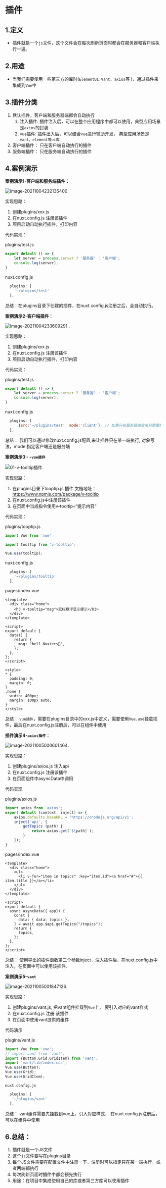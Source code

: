 # 插件

## 1.定义

- 插件就是一个```js```文件，这个文件会在每次刷新页面时都会在服务器和客户端执行一遍。

## 2.用途

- 当我们需要使用一些第三方的库时(```ElementUI,Vant, axios```等 )，通过插件来集成到```Vue```中

## 3.插件分类

1. 默认插件，客户端和服务器端都会自动执行
   1. 注入插件: 插件注入后，可以在整个应用程序中都可以使用，典型应用场景是```axios```的封装
   2. ```vue```插件: 插件出入后，可以结合```vue```进行辅助开发， 典型应用场景是```vant，element等ui库```
2. 客户端插件： 只在客户端自动执行的插件
3. 服务端插件： 只在服务端自动执行的插件



## 4.案例演示

**案例演示1-客户端和服务端插件：**

![image-20211004232135400](images/image-20211004232135400.png).



实现思路：

1. 创建plugins/xxx.js
2. 在nuxt.config.js 注册该插件
3. 项目启动自动执行插件，打印内容



代码实现：

plugins/test.js

```javascript
export default () => {
    let server = process.server ? '服务器' : '客户端';
    console.log(server);
}
```

nuxt.config.js

```javascript
  plugins: [
    '~/plugins/test'
  ],
```



总结：在plugins目录下创建的插件，在nuxt.config.js注册之后，会自动执行。



**案例演示2-客户端插件：**

![image-20211004233609291](images/image-20211004233609291.png)..







实现思路：

1. 创建plugins/xxx.js
2. 在nuxt.config.js 注册该插件
3. 项目启动自动执行插件，打印内容



代码实现：

plugins/test.js

```javascript
export default () => {
    let server = process.server ? '服务器' : '客户端';
    console.log(server);
}
```

nuxt.config.js

```javascript
  plugins: [
      {src:'~/plugins/test', mode:'client'}  // 如果只在服务器端渲染只需要把mode：'server'  如果客户端和服务端都执行，设置mode：’both‘
  ],
```



总结： 我们可以通过修改nuxt.config.js配置,来让插件只在某一端执行, 对象写法，mode:指定客户端还是服务端



**案例演示3:· ```-vue插件```**



![01-v-tooltip插件](images/01-v-tooltip%E6%8F%92%E4%BB%B6.gif).



实现思路：

1. 在plugins目录下tooptip.js 插件   文档地址：https://www.npmjs.com/package/v-tooltip
2. 在nuxt.config.js中注册该插件
3. 在页面中当成指令使用v-tooltip=“提示内容”



代码实现：

plugins/tooptip.js

```javascript
import Vue from 'vue'

import tooltip from 'v-tooltip';

Vue.use(tooltip);
```



nuxt.config.js

```javascript
  plugins: [
    '~/plugins/tooltip'
  ],
```



pages/index.vue

```vue
<template>
  <div class="home">
    <h3 v-tooltip="msg">鼠标悬浮显示提示</h3>
  </div>
</template>

<script>
export default {
  data() {
    return {
      msg: "hell Nuxters👏",
    };
  },
};
</script>

<style>
* {
  padding: 0;
  margin: 0;
}
.home {
  width: 400px;
  margin: 100px auto;
}
</style>
```



总结： ```vue插件```，需要在plugins目录中的xxx.js中定义，需要使用```Vue.use```挂载插件，最后在nuxt.config.js注册后，可以在组件中使用



**插件演示4-```axios插件```：**



![image-20211005000601464](images/image-20211005000601464.png).



实现思路：

1. 创建plugins/axios.js  注入api
2. 在nuxt.config.js 注册该插件
3. 在页面组件中asyncData中调用



代码实现



plugins/axios.js

```javascript
import axios from 'axios';
export default (context, inject) => {
    axios.defaults.baseURL = 'https://cnodejs.org/api/v1';
    inject('api', {
        getTopics (path) {
            return axios.get(`${path}`);
        }
    });
}
```



pages/index.vue

```vue
<template>
  <div class="home">
    <ul>
      <li v-for="item in topics" :key="item.id"><a href="#">{{ item.title }}</a></li>
    </ul>
  </div>
</template>

<script>
export default {
  async asyncData({ app}) {
    const {
      data: { data: topics },
    } = await app.$api.getTopics("/topics");
    return {
      topics,
    };
  },
};
</script>
```



总结： 使用导出的插件函数第二个参数inject，注入插件后，在nuxt.config.js中注入，在页面中可以使用该插件.



**案例演示5-```vant```**

![image-20211005001847126](images/image-20211005001847126.png).





实现思路：

1. 创建plugins/vant.js, 把vant组件挂载到```Vue```上， 要引入对应的vant样式
2. 在nuxt.config.js 注册 该插件
3. 在页面中使用vant提供的组件



代码演示

plugins/vant.js

```javascript
import Vue from 'vue';
// import vant from 'vant';
import {Button,Grid,GridItem} from 'vant';
import 'vant/lib/index.css';
Vue.use(Button);
Vue.use(Grid);
Vue.use(GridItem);
```



```nuxt.config.js```

```javascript
  plugins: [
   '~/plugins/vant'
  ],
```



总结： vant组件需要先挂载到vue上，引入对应样式， 在nuxt.config.js注册后，可以在组件中使用



## 6.总结：

1.  插件就是一个JS文件
2.  这个```js```文件要写在plugins目录
3. 每个JS文件需要在配置文件中注册一下，注册时可以指定只在某一端执行，或者两端都执行
4. 每次刷新页面时插件中都会预先执行
5. 用途：在项目中集成使用自己的库或者第三方库可以使用插件

